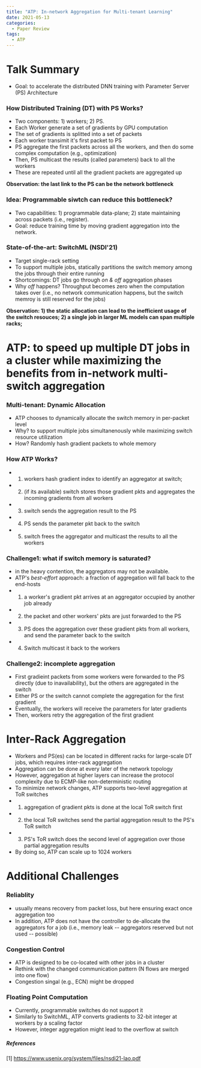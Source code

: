 ```yaml
---
title: "ATP: In-network Aggregation for Multi-tenant Learning"
date: 2021-05-13
categories:
  - Paper Review
tags:
  - ATP
---
```


# Talk Summary
- Goal: to accelerate the distributed DNN training with Parameter Server (PS) Architecture
### How Distributed Training (DT) with PS Works?
- Two components: 1) workers; 2) PS.
- Each Worker generate a set of gradients by GPU computation
- The set of gradients is splitted into a set of packets
- Each worker transimit it's first packet to PS
- PS aggregate the first packets across all the workers, and then do some complex computation (e.g., optimization)
- Then, PS multicast the results (called parameters) back to all the workers
- These are repeated until all the gradient packets are aggregated up

**Observation: the last link to the PS can be the network bottleneck**

### Idea: Programmable siwtch can reduce this bottleneck?
- Two capabilities: 1) programmable data-plane; 2) state maintaining across packets (i.e., register).
- Goal: reduce training time by moving gradient aggregation into the network.

### State-of-the-art: SwitchML (NSDI'21)
- Target single-rack setting
- To support multiple jobs, statically partitions the switch memory among the jobs through their entire running
- Shortcomings: DT jobs go through *on & off* aggregation phases
- Why *off* happens? Throughput becomes zero when the computation takes over (i.e., no network communication happens, but the switch memroy is still reserved for the jobs)

**Observation: 1) the static allocation can lead to the inefficient usage of the switch resouces; 2) a single job in larger ML models can span multiple racks;**

# ATP: to speed up multiple DT jobs in a cluster while maximizing the benefits from in-network multi-switch aggregation

### Multi-tenant: Dynamic Allocation
- ATP chooses to dynamically allocate the switch memory in per-packet level
- Why? to support multiple jobs simultanenously while maximizing switch resource utilization
- How? Randomly hash gradient packets to whole memory 

### How ATP Works?
- 1) workers hash gradient index to identify an aggregator at switch; 
- 2) (if its available) switch stores those gradient pkts and aggregates the incoming gradients from all workers
- 3) switch sends the aggregation result to the PS
- 4) PS sends the parameter pkt back to the switch
- 5) switch frees the aggregator and multicast the results to all the workers 

### Challenge1: what if switch memory is saturated?
- in the heavy contention, the aggregators may not be available. 
- ATP's *best-effort* approach: a fraction of aggregation will fall back to the end-hosts
- 1) a worker's gradient pkt arrives at an aggregator occupied by another job already
- 2) the packet and other workers' pkts are just forwarded to the PS 
- 3) PS does the aggregation over these gradient pkts from all workers, and send the parameter back to the switch
- 4) Switch multicast it back to the workers

### Challenge2: incomplete aggregation
- First gradieint packets from some workers were forwarded to the PS directly (due to inavailability), but the others are aggregated in the switch
- Either PS or the switch cannot complete the aggregation for the first gradient
- Eventually, the workers will receive the parameters for later gradients
- Then, workers retry the aggregation of the first gradient 

# Inter-Rack Aggregation
- Workers and PS(es) can be located in different racks for large-scale DT jobs, which requires inter-rack aggregation
- Aggregation can be done at every later of the network topology 
- However, aggregation at higher layers can increase the protocol complexity due to ECMP-like non-deterministic routing 
- To minimize network changes, ATP supports two-level aggregation at ToR switches
- 1) aggregation of gradient pkts is done at the local ToR switch first
- 2) the local ToR switches send the partial aggregation result to the PS's ToR switch
- 3) PS's ToR switch does the second level of aggregation over those partial aggregation results 
- By doing so, ATP can scale up to 1024 workers

# Additional Challenges
### Reliablity
- usually means recovery from packet loss, but here ensuring exact once aggregation too
- In addition, ATP does not have the controller to de-allocate the aggregators for a job (i.e., memory leak -- aggregators reserved but not used -- possible)
### Congestion Control
- ATP is designed to be co-located with other jobs in a cluster
- Rethink with the changed communication pattern (N flows are merged into one flow)
- Congestion singal (e.g., ECN) might be dropped
### Floating Point Computation
- Currently, programmable switches do not support it 
- Similarly to SwitchML, ATP converts gradients to 32-bit integer at workers by a scaling factor 
- However, integer aggregation might lead to the overflow at switch 


##### References
[1] https://www.usenix.org/system/files/nsdi21-lao.pdf

